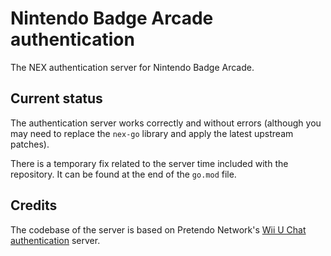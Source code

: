 # Nintendo Badge Arcade authentication

The NEX authentication server for Nintendo Badge Arcade.

## Current status

The authentication server works correctly and without errors (although you may need to replace the `nex-go` library and apply the latest upstream patches).  

There is a temporary fix related to the server time included with the repository. It can be found at the end of the `go.mod` file.  

## Credits

The codebase of the server is based on Pretendo Network's [Wii U Chat authentication](https://github.com/PretendoNetwork/wiiu-chat-authentication) server.


